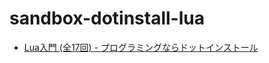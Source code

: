 # sandbox-dotinstall-lua

- [Lua入門 (全17回) - プログラミングならドットインストール](https://dotinstall.com/lessons/basic_lua)
